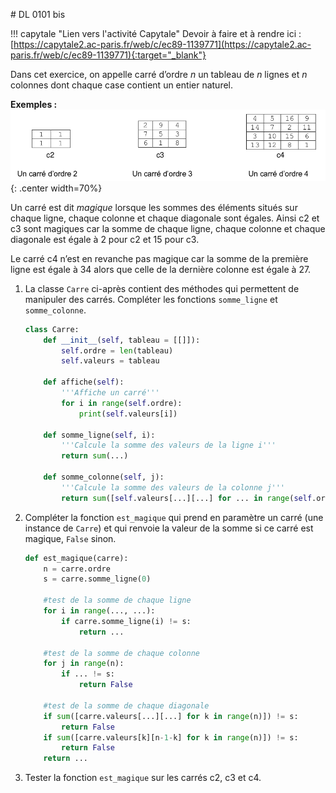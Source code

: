 # DL 0101 bis

!!! capytale "Lien vers l'activité Capytale"
    Devoir à faire et à rendre ici : [https://capytale2.ac-paris.fr/web/c/ec89-1139771](https://capytale2.ac-paris.fr/web/c/ec89-1139771){:target="_blank"} 


Dans cet exercice, on appelle carré d’ordre $n$ un tableau de $n$ lignes et $n$ colonnes dont chaque case contient un entier naturel.

**Exemples :**
![image](../images/img20_2.png){: .center width=70%}

Un carré est dit *magique* lorsque les sommes des éléments situés sur chaque ligne, chaque
colonne et chaque diagonale sont égales. Ainsi c2 et c3 sont magiques car la somme de chaque
ligne, chaque colonne et chaque diagonale est égale à 2 pour c2 et 15 pour c3. 

Le carré c4 n’est en revanche pas magique car la somme de la première ligne est égale à 34 alors que celle de la dernière colonne
est égale à 27.

1. La classe `Carre` ci-après contient des méthodes qui permettent de manipuler des carrés.
    Compléter les fonctions `somme_ligne` et `somme_colonne`.


    ```python linenums='1'
    class Carre:
        def __init__(self, tableau = [[]]):
            self.ordre = len(tableau)
            self.valeurs = tableau

        def affiche(self):
            '''Affiche un carré'''
            for i in range(self.ordre):
                print(self.valeurs[i])

        def somme_ligne(self, i):
            '''Calcule la somme des valeurs de la ligne i'''
            return sum(...)

        def somme_colonne(self, j):
            '''Calcule la somme des valeurs de la colonne j'''
            return sum([self.valeurs[...][...] for ... in range(self.ordre)])
    ```

2. Compléter la fonction `est_magique` qui prend en paramètre un carré (une instance de `Carre`) et qui renvoie la valeur de
la somme si ce carré est magique, `False` sinon.

    ```python linenums='1'
    def est_magique(carre):
        n = carre.ordre
        s = carre.somme_ligne(0)

        #test de la somme de chaque ligne
        for i in range(..., ...):
            if carre.somme_ligne(i) != s:
                return ...

        #test de la somme de chaque colonne
        for j in range(n):
            if ... != s:
                return False

        #test de la somme de chaque diagonale
        if sum([carre.valeurs[...][...] for k in range(n)]) != s:
            return False
        if sum([carre.valeurs[k][n-1-k] for k in range(n)]) != s:
            return False
        return ...
    ```
3. Tester la fonction `est_magique` sur les carrés c2, c3 et c4. 